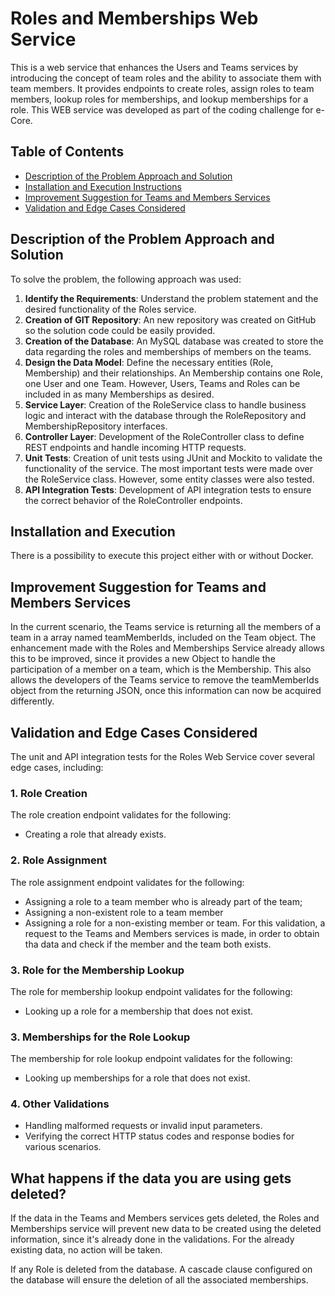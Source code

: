 # Roles and Memberships Web Service

This is a web service that enhances the Users and Teams services by introducing the concept of team roles and the ability to associate them with team members. It provides endpoints to create roles, assign roles to team members, lookup roles for memberships, and lookup memberships for a role.
This WEB service was developed as part of the coding challenge for e-Core.

## Table of Contents

- [Description of the Problem Approach and Solution](#approach)
- [Installation and Execution Instructions](#installation-and-execution)
- [Improvement Suggestion for Teams and Members Services](#evolution-suggestions)
- [Validation and Edge Cases Considered](#edge-cases-considered)

## Description of the Problem Approach and Solution

To solve the problem, the following approach was used:

1. **Identify the Requirements**: Understand the problem statement and the desired functionality of the Roles service.
2. **Creation of GIT Repository**: An new repository was created on GitHub so the solution code could be easily provided.
3. **Creation of the Database**: An MySQL database was created to store the data regarding the roles and memberships of members on the teams.
4. **Design the Data Model**: Define the necessary entities (Role, Membership) and their relationships. An Membership contains one Role, one User and one Team. However, Users, Teams and Roles can be included in as many Memberships as desired.
5. **Service Layer**: Creation of the RoleService class to handle business logic and interact with the database through the RoleRepository and MembershipRepository interfaces.
6. **Controller Layer**: Development of the RoleController class to define REST endpoints and handle incoming HTTP requests.
7. **Unit Tests**: Creation of unit tests using JUnit and Mockito to validate the functionality of the service. The most important tests were made over the RoleService class. However, some entity classes were also tested.
8. **API Integration Tests**: Development of API integration tests to ensure the correct behavior of the RoleController endpoints.

## Installation and Execution

There is a possibility to execute this project either with or without Docker.


## Improvement Suggestion for Teams and Members Services

In the current scenario, the Teams service is returning all the members of a team in a array named teamMemberIds, included on the Team object.
The enhancement made with the Roles and Memberships Service already allows this to be improved, since it provides a new Object to handle the participation of a member on a team, which is the Membership.
This also allows the developers of the Teams service to remove the teamMemberIds object from the returning JSON, once this information can now be acquired differently.

## Validation and Edge Cases Considered

The unit and API integration tests for the Roles Web Service cover several edge cases, including:

### 1. Role Creation
The role creation endpoint validates for the following:
- Creating a role that already exists.

### 2. Role Assignment
The role assignment endpoint validates for the following:
- Assigning a role to a team member who is already part of the team;
- Assigning a non-existent role to a team member
- Assigning a role for a non-existing member or team. For this validation, a request to the Teams and Members services is made, in order to obtain tha data and check if the member and the team both exists.

### 3. Role for the Membership Lookup
The role for membership lookup endpoint validates for the following:
- Looking up a role for a membership that does not exist.

### 3. Memberships for the Role Lookup
The membership for role lookup endpoint validates for the following:
- Looking up memberships for a role that does not exist.

### 4. Other Validations
- Handling malformed requests or invalid input parameters. 
- Verifying the correct HTTP status codes and response bodies for various scenarios.

## What happens if the data you are using gets deleted?
If the data in the Teams and Members services gets deleted, the Roles and Memberships service will prevent new data to be created using the deleted information, since it's already done in the validations.
For the already existing data, no action will be taken.

If any Role is deleted from the database. A cascade clause configured on the database will ensure the deletion of all the associated memberships.
